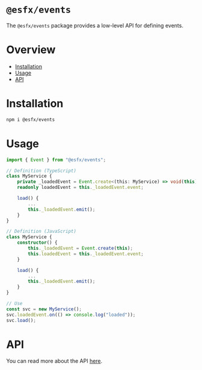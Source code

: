 # `@esfx/events`

The `@esfx/events` package provides a low-level API for defining events.

# Overview

* [Installation](#installation)
* [Usage](#usage)
* [API](#api)

# Installation

```sh
npm i @esfx/events
```

# Usage

```ts
import { Event } from "@esfx/events";

// Definition (TypeScript)
class MyService {
    private _loadedEvent = Event.create<(this: MyService) => void(this);
    readonly loadedEvent = this._loadedEvent.event;

    load() {
        ...
        this._loadedEvent.emit();
    }
}

// Definition (JavaScript)
class MyService {
    constructor() {
        this._loadedEvent = Event.create(this);
        this.loadedEvent = this._loadedEvent.event;
    }

    load() {
        ...
        this._loadedEvent.emit();
    }
}

// Use
const svc = new MyService();
svc.loadedEvent.on(() => console.log("loaded"));
svc.load();
```

# API

You can read more about the API [here](https://esfx.github.io/esfx/modules/events.html).
